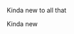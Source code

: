 Kinda new to all that


<!---
offlineneko/offlineneko is a ✨ special ✨ repository because its `README.md` (this file) appears on your GitHub profile.
You can click the Preview link to take a look at your changes.
--->
 Kinda new
